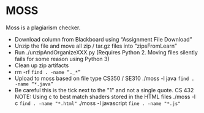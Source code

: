 # MOSS
Moss is a plagiarism checker. 

- Download column from Blackboard using “Assignment File Download”
- Unzip the file and move all zip / tar.gz files into
“zipsFromLearn”
- Run ./unzipAndOrganizeXXX.py (Requires Python 2. Moving files
silently fails for some reason using Python 3)
- Clean up zip artifacts
 - rm -rf `find . -name “._*”`
- Upload to moss based on file type
CS350 / SE310
 ./moss -l java `find . -name “*.java”`
 - Be careful this is the tick next to the "1" and not a single quote.
CS 432
 NOTE: Using c to best match shaders stored in the HTML files
 ./moss -l c `find . -name "*.html"`
 ./moss -l javascript `fine . -name "*.js"`
